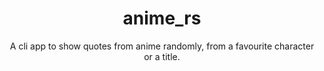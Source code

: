 <div align=center>
    <h1>anime_rs</h1>
</div>

<div align=center>
    <p>A cli app to show quotes from anime randomly, from a favourite character or a title.</p>
</div>


